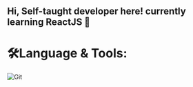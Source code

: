## Hi, Self-taught developer here! currently learning ReactJS 🔭

# 🛠️Language & Tools: 
![Git](https://img.shields.io/badge/git-%23F05033.svg?style=for-the-badge&logo=git&logoColor=white)

<!--
**lucasmblanco/lucasmblanco** is a ✨ _special_ ✨ repository because its `README.md` (this file) appears on your GitHub profile.

Here are some ideas to get you started:

- 🔭 I’m currently working on ...
- 🌱 I’m currently learning ...
- 👯 I’m looking to collaborate on ...
- 🤔 I’m looking for help with ...
- 💬 Ask me about ...
- 📫 How to reach me: ...
- 😄 Pronouns: ...
- ⚡ Fun fact: ...
-->
